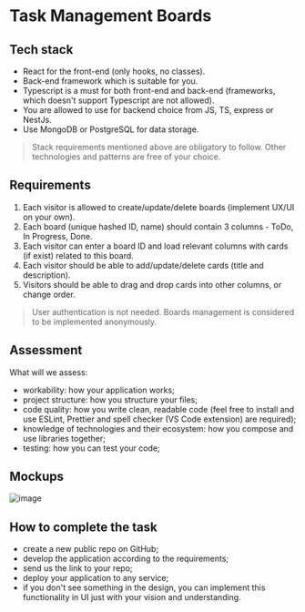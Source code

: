 # Task Management Boards

## Tech stack 
- React for the front-end (only hooks, no classes).
- Back-end framework which is suitable for you.
- Typescript is a must for both front-end and back-end (frameworks, which doesn't support Typescript are not allowed).
- You are allowed to use for backend choice from JS, TS, express or NestJs.
- Use MongoDB or PostgreSQL for data storage.
> Stack requirements mentioned above are obligatory to follow. Other technologies and patterns are free of your choice.  

## Requirements
1. Each visitor is allowed to create/update/delete boards (implement UX/UI on your own).
2. Each board (unique hashed ID, name) should contain 3 columns - ToDo, In Progress, Done.
3. Each visitor can enter a board ID and load relevant columns with cards (if exist) related to this board.
4. Each visitor should be able to add/update/delete cards (title and description).
5. Visitors should be able to drag and drop cards into other columns, or change order.
> User authentication is not needed. Boards management is considered to be implemented anonymously.

## Assessment

What will we assess:
- workability: how your application works;
- project structure: how you structure your files;
- code quality: how you write clean, readable code (feel free to install and use ESLint, Prettier and spell checker (VS Code extension) are required);
- knowledge of technologies and their ecosystem: how you compose and use libraries together;
- testing: how you can test your code;

## Mockups

![image](https://res.cloudinary.com/dgw6mlivg/image/upload/v1704446575/Title_1_yecgix.png)


## How to complete the task
- create a new public repo on GitHub;
- develop the application according to the requirements;
- send us the link to your repo;
- deploy your application to any service;
- if you don't see something in the design, you can implement this functionality in UI just with your vision and understanding.
